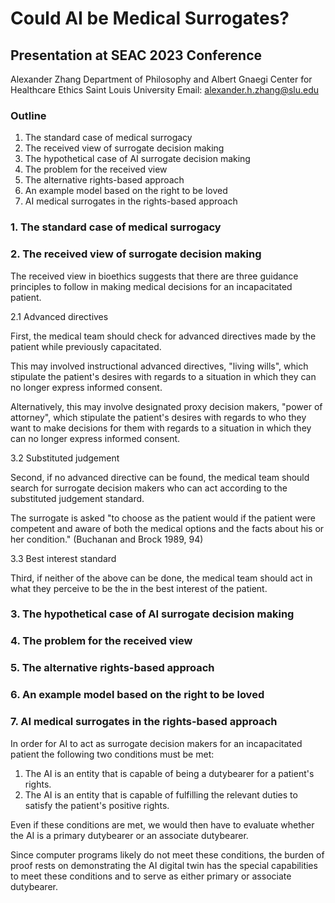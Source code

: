 # Could AI be Medical Surrogates?
## Presentation at SEAC 2023 Conference

Alexander Zhang
Department of Philosophy and Albert Gnaegi Center for Healthcare Ethics
Saint Louis University
Email: <alexander.h.zhang@slu.edu>

### Outline

1. The standard case of medical surrogacy
2. The received view of surrogate decision making
3. The hypothetical case of AI surrogate decision making
4. The problem for the received view
5. The alternative rights-based approach
6. An example model based on the right to be loved
7. AI medical surrogates in the rights-based approach

### 1. The standard case of medical surrogacy



### 2. The received view of surrogate decision making

The received view in bioethics suggests that there are three guidance principles to
follow in making medical decisions for an incapacitated patient.

2.1 Advanced directives

First, the medical team should check for advanced directives made by the patient
while previously capacitated.

This may involved instructional advanced directives, "living wills", which
stipulate the patient's desires with regards to a situation in which they can no
longer express informed consent.

Alternatively, this may involve designated proxy decision makers, "power of
attorney", which stipulate the patient's desires with regards to who they want
to make decisions for them with regards to a situation in which they can no
longer express informed consent.

3.2 Substituted judgement

Second, if no advanced directive can be found, the medical team should search
for surrogate decision makers who can act according to the substituted judgement
standard.

The surrogate is asked "to choose as the patient would if the patient were
competent and aware of both the medical options and the facts about his or her
condition." (Buchanan and Brock 1989, 94)

3.3 Best interest standard

Third, if neither of the above can be done, the medical team should act in what
they perceive to be the in the best interest of the patient.

### 3. The hypothetical case of AI surrogate decision making

### 4. The problem for the received view

### 5. The alternative rights-based approach

### 6. An example model based on the right to be loved

### 7. AI medical surrogates in the rights-based approach

In order for AI to act as surrogate decision makers for an incapacitated patient
the following two conditions must be met:
1. The AI is an entity that is capable of being a dutybearer for a patient's rights.
2. The AI is an entity that is capable of fulfilling the relevant duties to
   satisfy the patient's positive rights.

Even if these conditions are met, we would then have to evaluate whether the
AI is a primary dutybearer or an associate dutybearer.

Since computer programs likely do not meet these conditions, the burden of proof
rests on demonstrating the AI digital twin has the special capabilities to meet
these conditions and to serve as either primary or associate dutybearer.